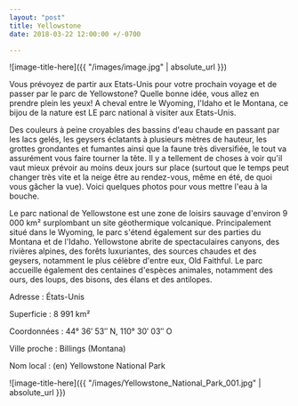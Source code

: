 ```yaml
---
layout: "post"
title: Yellowstone
date: 2018-03-22 12:00:00 +/-0700

---
```

![image-title-here]({{ "/images/image.jpg" | absolute_url }})

Vous prévoyez de partir aux Etats-Unis pour votre prochain voyage et de passer par le parc de Yellowstone? Quelle bonne idée, vous allez en prendre plein les yeux! A cheval entre le Wyoming, l'Idaho et le Montana, ce bijou de la nature est LE parc national à visiter aux Etats-Unis.

Des couleurs à peine croyables des bassins d'eau chaude en passant par les lacs gelés, les geysers éclatants à plusieurs mètres de hauteur, les grottes grondantes et fumantes ainsi que la faune très diversifiée, le tout va assurément vous faire tourner la tête. Il y a tellement de choses à voir qu'il vaut mieux prévoir au moins deux jours sur place (surtout que le temps peut changer très vite et la neige être au rendez-vous, même en été, de quoi vous gâcher la vue). Voici quelques photos pour vous mettre l'eau à la bouche.

Le parc national de Yellowstone est une zone de loisirs sauvage d'environ 9 000 km² surplombant un site géothermique volcanique. Principalement situé dans le Wyoming, le parc s'étend également sur des parties du Montana et de l'Idaho. Yellowstone abrite de spectaculaires canyons, des rivières alpines, des forêts luxuriantes, des sources chaudes et des geysers, notamment le plus célèbre d'entre eux, Old Faithful. Le parc accueille également des centaines d'espèces animales, notamment des ours, des loups, des bisons, des élans et des antilopes.

Adresse : États-Unis

Superficie : 8 991 km²

Coordonnées : 44° 36′ 53″ N, 110° 30′ 03″ O

Ville proche : Billings (Montana)

Nom local : (en) Yellowstone National Park


![image-title-here]({{ "/images/Yellowstone_National_Park_001.jpg" | absolute_url }})
